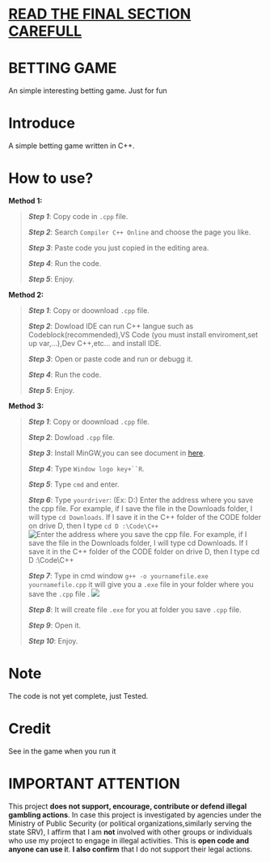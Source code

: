  # [READ THE FINAL SECTION CAREFULL]([https://github.com/VoKhoi2208/tx/edit/main/README.md#important-attention](https://github.com/VoKhoi2208/tx?tab=readme-ov-file#important-attention)) #
# BETTING GAME
An simple interesting betting game. Just for fun

# Introduce #
A simple betting game written in C++.

# How to use? #
   **Method 1:**
  >**_Step 1_**: Copy code in `.cpp` file.  
  >
  >**_Step 2_**: Search `Compiler C++ Online` and choose the page you like.
  >
  >**_Step 3_**: Paste code you just copied in the editing area.
  >
  >**_Step 4_**: Run the code.
  >
  >**_Step 5_**: Enjoy.

**Method 2:**
  >**_Step 1_**: Copy or doownload `.cpp` file.  
  >
  >**_Step 2_**: Dowload IDE can run C++ langue such as Codeblock(recommended),VS Code (you must install enviroment,set up var,...),Dev C++,etc... and install IDE.
  >
  >**_Step 3_**: Open or paste code and run or debugg it.
  >
  >**_Step 4_**: Run the code.
  >
  >**_Step 5_**: Enjoy.

  **Method 3:**
  >**_Step 1_**: Copy or doownload `.cpp` file.  
  >
  >**_Step 2_**: Dowload `.cpp` file.
  >
  >**_Step 3_**: Install MinGW,you can see document in [here](https://docs.epics-controls.org/en/latest/getting-started/installation-windows-msys2.html).
  >
  >**_Step 4_**: Type `Window logo key+``R`.
  >
  >**_Step 5_**: Type `cmd` and enter.
  >
  >**_Step 6_**: Type `yourdriver`: (Ex: D:) Enter the address where you save the cpp file. For example, if I save the file in the Downloads folder, I will type `cd Downloads`. If I save it in the C++ folder of the CODE folder on drive D, then I type `cd D :\Code\C++` ![Enter the address where you save the cpp file. For example, if I save the file in the Downloads folder, I will type `cd Downloads`. If I save it in the C++ folder of the CODE folder on drive D, then I type `cd D :\Code\C++`](https://media.discordapp.net/attachments/1060205329025081464/1224004909511479399/image.png?ex=661bea67&is=66097567&hm=0b4382669e3bbe8f0a4c5e92b1f96d167870cba4654aaf0996f58baaa24c8e32&=&format=webp&quality=lossless&width=794&height=417)
  >
  >**_Step 7_**: Type in cmd window `g++ -o yournamefile.exe yournamefile.cpp` it will give you a `.exe` file in your folder where you save the `.cpp` file . ![](https://media.discordapp.net/attachments/1059815660210884648/1224006716572700793/image.png?ex=661bec16&is=66097716&hm=42692daf976ec56bb0a9f38e0492080542e7cfe0fe981c67052a581c4225a29a&=&format=webp&quality=lossless&width=804&height=417)
  >
>**_Step 8_**: It will create file `.exe` for you at folder you save `.cpp` file.
>
>**_Step 9_**: Open it.
>
>**_Step 10_**: Enjoy.
  
# Note #
The code is not yet complete, just Tested.

# Credit # 
See in the game when you run it

# IMPORTANT ATTENTION #
This project **does not support, encourage, contribute or defend illegal gambling actions**. In case this project is investigated by agencies under the Ministry of Public Security (or political organizations,similarly serving the state SRV), I affirm that I am **not** involved with other groups or individuals who use my project to engage in illegal activities. This is **open code and anyone can use i**t. **I also confirm** that I do not support their legal actions.




